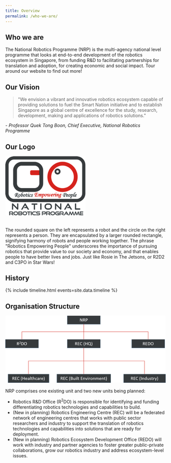 ```yaml
---
title: Overview
permalink: /who-we-are/
---
```

## Who we are
The National Robotics Programme (NRP) is the multi-agency national level programme that looks at end-to-end development of the robotics ecosystem in Singapore, from funding R&D to facilitating partnerships for translation and adoption, for creating economic and social impact. Tour around our website to find out more!

## Our Vision
>"We envision a vibrant and innovative robotics ecosystem capable of providing solutions to fuel the Smart Nation initiative and to establish Singapore as a global centre of excellence for the study, research, development, making and applications of robotics solutions."  
  
\- *Professor Quek Tong Boon, Chief Executive, National Robotics Programme*  
  
## Our Logo
<img style="max-width:50%;margin-bottom:20px;" src="/images/nrp-logo.png">
  
The rounded square on the left represents a robot and the circle on the right represents a person. They are encapsulated by a larger rounded rectangle, signifying harmony of robots and people working together. The phrase "Robotics Empowering People" underscores the importance of pursuing robotics that provide value to our society and economy, and that enables people to have better lives and jobs. Just like Rosie in The Jetsons, or R2D2 and C3PO in Star Wars!
  
## History
  
{% include timeline.html events=site.data.timeline %}
  
## Organisation Structure  
![NRP Organisation Structure](/images/orgstruct.png)

NRP comprises one existing unit and two new units being planned:
* Robotics R&D Office (R<sup>2</sup>DO) is responsible for identifying and funding differentiating robotics technologies and capabilities to build.
* (New in planning) Robotics Engineering Centre (REC) will be a federated network of engineering centres that works with public sector researchers and industry to support the translation of robotics technologies and capabilities into solutions that are ready for deployment.
* (New in planning) Robotics Ecosystem Development Office (REDO) will work with industry and partner agencies to foster greater public-private collaborations, grow our robotics industry and address ecosystem-level issues.